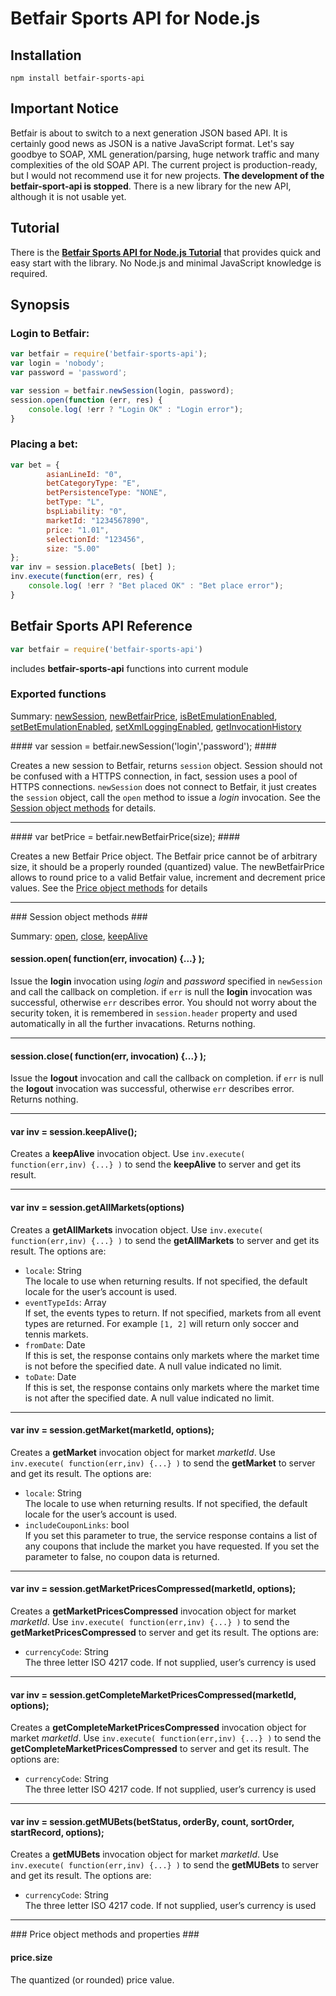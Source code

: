 # Betfair Sports API for Node.js

## Installation ##

    npm install betfair-sports-api

## Important Notice ##
 
Betfair is about to switch to a next generation JSON based API. It is certainly good news as JSON 
is a native JavaScript format. Let's say goodbye to SOAP, XML generation/parsing, huge network traffic 
and many complexities of the old SOAP API. The current project is production-ready, but I would not 
recommend use it for new projects. **The development of the betfair-sport-api is stopped**. There is 
a new library for the new API, although it is not usable yet.

## Tutorial ##

There is the **[Betfair Sports API for Node.js Tutorial](https://github.com/AlgoTrader/betfair-sports-api/wiki)**
that provides quick and easy start with the library. No Node.js and minimal JavaScript knowledge is required.

## Synopsis ##

### Login to Betfair: ###
    
```JavaScript
var betfair = require('betfair-sports-api');
var login = 'nobody';
var password = 'password';

var session = betfair.newSession(login, password);
session.open(function (err, res) {
    console.log( !err ? "Login OK" : "Login error"); 
}
```

### Placing a bet: ###

```JavaScript
var bet = { 
        asianLineId: "0",
        betCategoryType: "E",
        betPersistenceType: "NONE",
        betType: "L",
        bspLiability: "0",
        marketId: "1234567890",
        price: "1.01",
        selectionId: "123456",
        size: "5.00"
};
var inv = session.placeBets( [bet] );
inv.execute(function(err, res) {
    console.log( !err ? "Bet placed OK" : "Bet place error"); 
}
```

## Betfair Sports API Reference ##

```JavaScript
var betfair = require('betfair-sports-api')
```

includes **betfair-sports-api** functions into current module

### Exported functions ###

Summary:
[newSession](#newSession), [newBetfairPrice](#newBetfairPrice), 
[isBetEmulationEnabled](#isBetEmulationEnabled), [setBetEmulationEnabled](#setBetEmulationEnabled),
[setXmlLoggingEnabled](#setXmlLoggingEnabled), [getInvocationHistory](#getInvocationHistory)

<a name='newSession'>
#### var session = betfair.newSession('login','password'); ####

Creates a new session to Betfair, returns `session` object. Session should not be confused with 
a HTTPS connection, in fact, session uses a pool of HTTPS connections. `newSession` does not connect to Betfair, 
it just creates the `session` object, call the `open` method to issue a *login* invocation.
See the [Session object methods](#sessionObjectMethods) for details.

-----------------------------------------------------------------------------------------------

<a name='newBetfairPrice'>
#### var betPrice = betfair.newBetfairPrice(size); ####

Creates a new Betfair Price object. The Betfair price cannot be of arbitrary size, it should 
be a properly rounded (quantized) value. The newBetfairPrice allows to round price to a valid Betfair value, 
increment and decrement price values. See the [Price object methods](#priceObjectMethods) for details

-----------------------------------------------------------------------------------------------

<a name='sessionObjectMethods'>
### Session object methods ###

Summary: [open](), [close](), [keepAlive]()

#### session.open( function(err, invocation) {...} ); ####

Issue the **login** invocation using *login* and *password* specified in `newSession` and 
call the callback on completion. if `err` is null the **login** invocation was successful, otherwise `err` 
describes error. You should not worry about the security token, it is remembered in `session.header` 
property and used automatically in all the further invacations. Returns nothing.

-----------------------------------------------------------------------------------------------


#### session.close( function(err, invocation) {...} ); ####

Issue the **logout** invocation and call the callback on completion. 
if `err` is null the **logout** invocation was successful, otherwise `err` 
describes error. Returns nothing.

-----------------------------------------------------------------------------------------------


#### var inv = session.keepAlive(); ####

Creates a **keepAlive** invocation object. Use `inv.execute( function(err,inv) {...} )` 
to send the **keepAlive** to server and get its result.

-----------------------------------------------------------------------------------------------

#### var inv = session.getAllMarkets(options) ####

Creates a **getAllMarkets** invocation object. Use `inv.execute( function(err,inv) {...} )` 
to send the **getAllMarkets** to server and get its result. 
The options are:<BR>
- `locale`: String<BR>
    The locale to use when returning results. If not specified, the default 
    locale for the user’s account is used.
- `eventTypeIds`: Array<BR>
    If set, the events types to return. If not specified, markets from all event types are returned.
    For example `[1, 2]` will return only soccer and tennis markets.
- `fromDate`: Date<BR>
    If this is set, the response contains only markets where the market time is not before 
    the specified date. A null value indicated no limit.
- `toDate`: Date<BR>
   If this is set, the response contains only markets where the market time is not after 
   the specified date. A null value indicated no limit. 

-----------------------------------------------------------------------------------------------

#### var inv = session.getMarket(marketId, options); ####

Creates a **getMarket** invocation object for market *marketId*. Use `inv.execute( function(err,inv) {...} )` 
to send the **getMarket** to server and get its result. 
The options are:<BR>
- `locale`: String<BR>
    The locale to use when returning results. If not specified, the default 
    locale for the user’s account is used.
- `includeCouponLinks`: bool<BR>
    If you set this parameter to true, the service response contains a list of any 
    coupons that include the market you have requested. If you set the parameter 
    to false, no coupon data is returned.

-----------------------------------------------------------------------------------------------

#### var inv = session.getMarketPricesCompressed(marketId, options); ####

Creates a **getMarketPricesCompressed** invocation object for market *marketId*. 
Use `inv.execute( function(err,inv) {...} )`  to send the **getMarketPricesCompressed** to server 
and get its result. 
The options are:<BR>
- `currencyCode`: String<BR>
    The three letter ISO 4217 code. If not supplied, user’s currency is used

-----------------------------------------------------------------------------------------------

#### var inv = session.getCompleteMarketPricesCompressed(marketId, options); ####

Creates a **getCompleteMarketPricesCompressed** invocation object for market *marketId*. 
Use `inv.execute( function(err,inv) {...} )`  to send the **getCompleteMarketPricesCompressed** to server 
and get its result. 
The options are:<BR>
- `currencyCode`: String<BR>
    The three letter ISO 4217 code. If not supplied, user’s currency is used

-----------------------------------------------------------------------------------------------

#### var inv = session.getMUBets(betStatus, orderBy, count, sortOrder, startRecord, options); ####

Creates a **getMUBets** invocation object for market *marketId*. 
Use `inv.execute( function(err,inv) {...} )`  to send the **getMUBets** to server 
and get its result. 
The options are:<BR>
- `currencyCode`: String<BR>
    The three letter ISO 4217 code. If not supplied, user’s currency is used

-----------------------------------------------------------------------------------------------

<a name='priceObjectMethods'>
### Price object methods and properties ###

#### price.size ####

The quantized (or rounded) price value.

